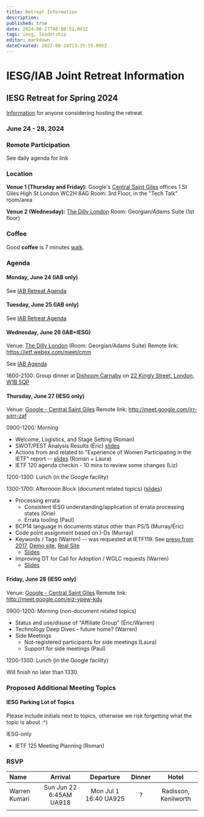 ```yaml
---
title: Retreat Information
description: 
published: true
date: 2024-06-27T08:00:51.043Z
tags: iesg, leadership
editor: markdown
dateCreated: 2022-08-24T13:35:55.095Z
---
```


# IESG/IAB Joint Retreat Information
##  IESG Retreat for Spring 2024 
[Information](https://docs.google.com/document/d/1qhVhBBAbjujyjSZygTPeqWOs6Vg1zU-DLVTVodV7bDw/edit?usp=sharing) for anyone considering hosting the retreat. 

### June 24 - 28, 2024 



### Remote Participation 

See daily agenda for link

### Location 

**Venue 1 (Thursday and Friday):**
Google's [Central Saint Giles](https://www.google.com/maps/place/Central+Saint+Giles/) offices
1 St Giles High St
London
WC2H 8AG
Room: 3rd Floor, in the "Tech Talk" room/area

**Venue 2 (Wednesday):**
[The Dilly London](https://www.google.com/maps/place/The+Dilly/@51.5094322,-0.138873,17z/data=!3m2!4b1!5s0x487604d69f731b91:0xce5791168088f041!4m9!3m8!1s0x487605d32ca35887:0x8a31d9ec2e355273!5m2!4m1!1i2!8m2!3d51.5094289!4d-0.1362927!16s%2Fg%2F11pdxtzvpl?entry=ttu) 
Room: Georgian/Adams Suite (1st floor)

### Coffee
Good **coffee** is 7 minutes [walk](https://www.google.com/maps/dir/1+Central+Saint+Giles+Piazza,+St+Giles+High+St,+London+WC2H+8AG/Redemption+Roasters+-+Covent+Garden,+Drury+Lane,+London/@51.5158797,-0.1275184,17z/data=!3m2!4b1!5s0x487604cb4c3a1cbd:0x23dcd6c851dc987a!4m14!4m13!1m5!1m1!1s0x48761ba615783291:0xcf51dfe4c663b3a3!2m2!1d-0.127425!2d51.516054!1m5!1m1!1s0x4876058ea2839d87:0xea3d259c87a66d76!2m2!1d-0.1222819!2d51.5146058!3e2?entry=ttu).


### Agenda 

#### Monday, June 24 (IAB only)

See [IAB Retreat Agenda](https://wiki.ietf.org/group/iab/2024_Retreat)

#### Tuesday, June 25 (IAB only)

See [IAB Retreat Agenda](https://wiki.ietf.org/group/iab/2024_Retreat)

#### Wednesday, June 26 (IAB+IESG)
Venue: [The Dilly London](https://www.google.com/maps/place/The+Dilly/@51.5094322,-0.138873,17z/data=!3m2!4b1!5s0x487604d69f731b91:0xce5791168088f041!4m9!3m8!1s0x487605d32ca35887:0x8a31d9ec2e355273!5m2!4m1!1i2!8m2!3d51.5094289!4d-0.1362927!16s%2Fg%2F11pdxtzvpl?entry=ttu) (Room: Georgian/Adams Suite)
Remote link: https://ietf.webex.com/meet/cmm

See [IAB Agenda](https://wiki.ietf.org/group/iab/2024_Retreat)



1800-2100: Group dinner at [Dishoom Carnaby](https://www.dishoom.com/carnaby/) on [22 Kingly Street, London, W1B 5QP](https://www.google.com/maps/place/Dishoom+Carnaby/@51.5130915,-0.1417758,17z/data=!3m1!4b1!4m5!3m4!1s0x487604d56e75df5f:0x46d397c759942b9f!8m2!3d51.5130882!4d-0.1395871?shorturl=1)

#### Thursday, June 27 (IESG only)
Venue: [Google - Central Saint Giles](https://www.google.com/maps/place/Google+London+-+Central+Saint+Giles/@51.5160322,-0.1296894,17z/data=!3m1!4b1!4m6!3m5!1s0x4876051f55732655:0x77d00e13ac2579f8!8m2!3d51.5160322!4d-0.1271091!16s%2Fg%2F1tdy3_0c?entry=ttu)
Remote link: http://meet.google.com/jrr-sqrr-zaf

0900-1200: Morning
* Welcome, Logistics, and Stage Setting (Roman)
* SWOT/PEST Analysis Results (Éric) [slides](https://docs.google.com/presentation/d/1A_uPcVDxzaxx5ZHbw0p-rxcNz2RwBa9uoOg9GqchA08/edit?usp=sharing)
* Actions from and related to "Experience of Women Participating in the IETF"  report -- [slides](https://docs.google.com/presentation/d/1ks6u6Xu1Zc8TUKJMMEE9nykAnIJ5BlC8QotyWMd-9GQ/) (Roman + Laura)
* IETF 120 agenda checkin - 10 mins to review some changes (Liz)

1200-1300: Lunch (in the Google facility) 

1300-1700: Afternoon Block (document related topics) ([slides](https://docs.google.com/presentation/d/19Cb1mVc6P2ICAZdA7a0yOxcqp_oTv9fVncawCCKaiZY/edit?usp=sharing))
* Processing errata
  * Consistent IESG understanding/application of errata processing states (Orie)
  * Errata tooling (Paul)
* BCP14 language in documents status other than PS/S (Murray/Éric)
* Code point assignment based on I-Ds (Murray)
* Keywords / Tags (Warren) -- was requested at IETF119. See [preso from 2017](https://slides.com/wkumari/deck-f68ee558-abac-4af2-9357-5669734d3445?token=hcQPCnnP#/9), [Demo site](https://www.superficialinjurymonkey.com/keywords/page.html), [Real Site](https://www.ietf.org/technologies/keywords/)
   * [Slides](https://slides.com/wkumari/document-tags-making-keywords-useful/scroll?token=gQPN2tZm&chrome=hidden)
* Improving DT for Call for Adoption / WGLC requests (Warren)
   * [Slides](https://docs.google.com/presentation/d/1dJL7AhynzkZTqeWVgpsDLpUPvdUQl4p6xhJs3RV1kL4/edit?usp=sharing)


#### Friday, June 28 (IESG only)
Venue: [Google - Central Saint Giles](https://www.google.com/maps/place/Google+London+-+Central+Saint+Giles/@51.5160322,-0.1296894,17z/data=!3m1!4b1!4m6!3m5!1s0x4876051f55732655:0x77d00e13ac2579f8!8m2!3d51.5160322!4d-0.1271091!16s%2Fg%2F1tdy3_0c?entry=ttu)
Remote link: http://meet.google.com/eiz-ypew-kdu

0900-1200: Morning (non-document related topics)

* Status and use/disuse of "Affiliate Group" (Éric/Warren)
* Technology Deep Dives - future home? (Warren)
* Side Meetings
  * Not-registered participants for side meetings (Laura)
  * Support for side meetings (Paul)

1200-1300: Lunch (in the Google facility) 

Will finish no later than 1330.

### Proposed Additional Meeting Topics

#### IESG Parking Lot of Topics

Please include initials next to topics, otherwise we risk forgetting what the topic is about :^)

IESG-only



* IETF 125 Meeting Planning (Roman)



### RSVP

| Name          | Arrival    | Departure  | Dinner  | Hotel |
| :---          |   :----:   |    :----:  | :----:  |:----: |
| Warren Kumari | Sun Jun 22 6:45AM UA918 | Mon Jul 1 16:40 UA925  | ? |  Radisson, Kenilworth |
|       |  |  |      | |





